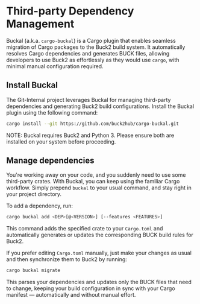# Third-party Dependency Management

Buckal (a.k.a. `cargo-buckal`) is a Cargo plugin that enables seamless migration of Cargo packages to the Buck2 build system. It automatically resolves Cargo dependencies and generates BUCK files, allowing developers to use Buck2 as effortlessly as they would use `cargo`, with minimal manual configuration required.

## Install Buckal

The Git-Internal project leverages Buckal for managing third-party dependencies and generating Buck2 build configurations. Install the Buckal plugin using the following command:

```bash
cargo install --git https://github.com/buck2hub/cargo-buckal.git
```

NOTE: Buckal requires Buck2 and Python 3. Please ensure both are installed on your system before proceeding.

## Manage dependencies

You're working away on your code, and you suddenly need to use some third-party crates. With Buckal, you can keep using the familiar Cargo workflow. Simply prepend `buckal` to your usual command, and stay right in your project directory.

To add a dependency, run:

```bash
cargo buckal add <DEP>[@<VERSION>] [--features <FEATURES>]
```

This command adds the specified crate to your `Cargo.toml` and automatically generates or updates the corresponding BUCK build rules for Buck2.

If you prefer editing `Cargo.toml` manually, just make your changes as usual and then synchronize them to Buck2 by running:

```bash
cargo buckal migrate
```

This parses your dependencies and updates only the BUCK files that need to change, keeping your build configuration in sync with your Cargo manifest — automatically and without manual effort.